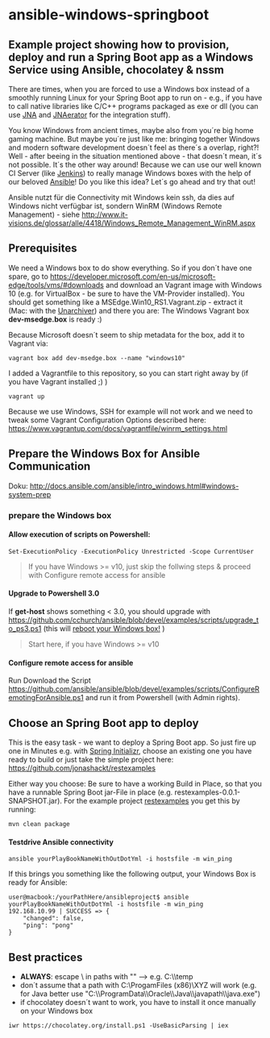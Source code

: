 ansible-windows-springboot
======================================================================================

## Example project showing how to provision, deploy and run a Spring Boot app as a Windows Service using Ansible, chocolatey &amp; nssm

There are times, when you are forced to use a Windows box instead of a smoothly running Linux for your Spring Boot app to run on - e.g., if you have to call native libraries like C/C++ programs packaged as exe or dll (you can use [JNA](https://github.com/java-native-access/jna) and [JNAerator](https://github.com/nativelibs4java/JNAerator) for the integration stuff). 

You know Windows from ancient times, maybe also from you´re big home gaming machine. But maybe you´re just like me: bringing together Windows and modern software development doesn´t feel as there´s a overlap, right?! Well - after beeing in the situation mentioned above - that doesn´t mean, it´s not possible. It´s the other way around! Because we can use our well known CI Server (like [Jenkins](https://jenkins.io/)) to really manage Windows boxes with the help of our beloved [Ansible](https://www.ansible.com/)! Do you like this idea? Let´s go ahead and try that out!

Ansible nutzt für die Connectivity mit Windows kein ssh, da dies auf Windows nicht verfügbar ist, sondern WinRM (Windows Remote
Management) - siehe http://www.it-visions.de/glossar/alle/4418/Windows_Remote_Management_WinRM.aspx


## Prerequisites

We need a Windows box to do show everything. So if you don´t have one spare, go to https://developer.microsoft.com/en-us/microsoft-edge/tools/vms/#downloads and download an Vagrant image with Windows 10 (e.g. for VirtualBox - be sure to have the VM-Provider installed). You should get something like a MSEdge.Win10_RS1.Vagrant.zip - extract it (Mac: with the [Unarchiver](http://wakaba.c3.cx/s/apps/unarchiver.html)) and there you are: The Windows Vagrant box __dev-msedge.box__ is ready :)

Because Microsoft doesn´t seem to ship metadata for the box, add it to Vagrant via:

```
vagrant box add dev-msedge.box --name "windows10"
```

I added a Vagrantfile to this repository, so you can start right away by (if you have Vagrant installed ;) )
```
vagrant up
```

Because we use Windows, SSH for example will not work and we need to tweak some Vagrant Configuration Options described here: https://www.vagrantup.com/docs/vagrantfile/winrm_settings.html


## Prepare the Windows Box for Ansible Communication

Doku: http://docs.ansible.com/ansible/intro_windows.html#windows-system-prep

### prepare the Windows box

#### Allow execution of scripts on Powershell:
```
Set-ExecutionPolicy -ExecutionPolicy Unrestricted -Scope CurrentUser
```

> If you have Windows >= v10, just skip the follwing steps & proceed with Configure remote access for ansible
#### Upgrade to Powershell 3.0

If __get-host__ shows something < 3.0, you should upgrade with https://github.com/cchurch/ansible/blob/devel/examples/scripts/upgrade_to_ps3.ps1 (this will [reboot your Windows box!](http://serverfault.com/questions/539229/possible-to-upgrade-powershell-2-0-to-3-0-without-a-reboot) )

> Start here, if you have Windows >= v10

#### Configure remote access for ansible

Run
Download the Script https://github.com/ansible/ansible/blob/devel/examples/scripts/ConfigureRemotingForAnsible.ps1 and run it from Powershell (with Admin rights).


## Choose an Spring Boot app to deploy

This is the easy task - we want to deploy a Spring Boot app. So just fire up one in Minutes e.g. with [Spring Initializr](http://start.spring.io/), choose an existing one you have ready to build or just take the simple project here: https://github.com/jonashackt/restexamples

Either way you choose: Be sure to have a working Build in Place, so that you have a runnable Spring Boot jar-File in place (e.g. restexamples-0.0.1-SNAPSHOT.jar). For the example project [restexamples](https://github.com/jonashackt/restexamples) you get this by running:
```
mvn clean package
```

#### Testdrive Ansible connectivity
```
ansible yourPlayBookNameWithOutDotYml -i hostsfile -m win_ping
```

If this brings you something like the following output, your Windows Box is ready for Ansible:
```
user@macbook:/yourPathHere/ansibleproject$ ansible yourPlayBookNameWithOutDotYml -i hostsfile -m win_ping
192.168.10.99 | SUCCESS => {
    "changed": false,
    "ping": "pong"
}
```



## Best practices

* __ALWAYS__: escape \ in paths with "\" --> e.g. C:\\\temp
* don´t assume that a path with C:\ProgamFiles (x86)\XYZ will work (e.g. for Java better use "C:\\\ProgramData\\\Oracle\\\Java\\\javapath\\\java.exe")
* if chocolatey doesn´t want to work, you have to install it once manually on your Windows box
```
iwr https://chocolatey.org/install.ps1 -UseBasicParsing | iex
```
